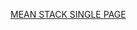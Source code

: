 [MEAN STACK SINGLE PAGE](https://scotch.io/tutorials/setting-up-a-mean-stack-single-page-application)